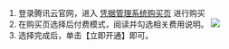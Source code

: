 1. 登录腾讯云官网，进入 [凭据管理系统购买页](https://buy.cloud.tencent.com/ssm) 进行购买
2. 在购买页选择后付费模式，阅读并勾选相关费用说明。
![](https://main.qcloudimg.com/raw/e00ef4ff2f24eaa6f7211d02e9eb7e35.png)
3. 选择完成后，单击【立即开通】即可。
